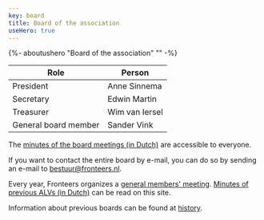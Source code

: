 ```yaml
---
key: board
title: Board of the association
useHero: true
---
```

{%- aboutushero "Board of the association" "" -%}
<br />

| Role | Person |
|------------------------------|----------------|
| President | Anne Sinnema |
| Secretary | Edwin Martin |
| Treasurer | Wim van Iersel |
| General board member| Sander Vink |

The [minutes of the board meetings (in Dutch)](/en/association/board/minutes) are accessible to everyone.

If you want to contact the entire board by e-mail, you can do so by sending an e-mail to <bestuur@fronteers.nl>.

Every year, Fronteers organizes a [general members' meeting](/en/organisation/members-meeting). [Minutes of previous ALVs (in Dutch)](/nl/vereniging/bestuur/minutes) can be read on this site.

Information about previous boards can be found at [history](/en/organisation/history).
